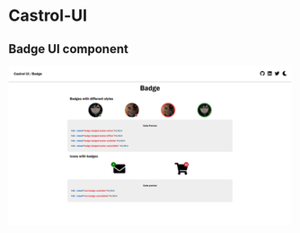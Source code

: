 # Castrol-UI
## Badge UI component
![Badge-ScreenShot](https://github.com/HrishikeshMahalle/Castrol-UI/blob/CBB/Screenshot%20(663).png)
